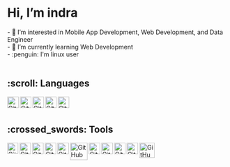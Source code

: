 <h1>Hi, I’m indra </h1>
- 👀 I’m interested in Mobile App Development, Web Development, and Data Engineer </br>
- 🌱 I’m currently learning Web Development </br>
- :penguin: I'm linux user </br></br>

<h2>:scroll: Languages</h2>
<img alt="GitHub" src="https://cdn4.iconfinder.com/data/icons/logos-and-brands/512/267_Python_logo-128.png" title="Python" style="max-width: 100%;" width="26px" align="left">
<img alt="GitHub" src="https://cdn4.iconfinder.com/data/icons/logos-and-brands/512/181_Java_logo_logos-128.png" title="Java" style="max-width: 100%;" width="26px" align="left">
<img alt="GitHub" src="https://cdn.freebiesupply.com/logos/large/2x/kotlin-1-logo-png-transparent.png" title="Kotlin" style="max-width: 100%;" width="26px" align="left">
<img alt="GitHub" src="https://cdn4.iconfinder.com/data/icons/logos-3/568/php-logo-128.png" title="PHP" style="max-width: 100%;" width="26px" align="left">
<img alt="GitHub" src="https://cdn0.iconfinder.com/data/icons/flat-design-database-set-3/24/sql-128.png" title="SQL" style="max-width: 100%;" width="26px" align="left">


</br>
</br>

<h2>:crossed_swords: Tools</h2>
<img alt="GitHub" src="https://www.debian.org/logos/openlogo-nd-100.jpg" title="Debian" style="max-width: 100%;" width="25px" align="left">
<img alt="GitHub" src="https://cdn.freebiesupply.com/logos/large/2x/visual-studio-code-logo-png-transparent.png" title="VsCode" style="max-width: 100%;" width="26px" align="left">
<img alt="GitHub" src="https://cdn4.iconfinder.com/data/icons/small-n-flat/24/terminal-128.png" title="Terminal" style="max-width: 100%;" width="26px" align="left">
<img alt="GitHub" src="https://developer.android.com/studio/images/studio-icon.svg" title="Android_studio" style="max-width: 100%;" width="26px" align="left">
<img alt="GitHub" src="https://cdn1.iconfinder.com/data/icons/it-terms/512/hadoop-128.png" title="Hadoop" style="max-width: 100%;" width="26px" align="left">
<img alt="GitHub" src="https://miro.medium.com/max/1400/0*bqHf2WCDUlm7_hU3.png" title="Pyspark" style="max-width: 100%;" width="40px" align="left">
<img alt="GitHub" src="https://miro.medium.com/max/700/1*u75yVU5Pgi0OhX7RZ0kYQA.png" title="Airflow" style="max-width: 100%;" width="26px" align="left">
<img alt="GitHub" src="https://dbeaver.com/img/dbeaver-head.png" title="dBeaver" style="max-width: 100%;" width="26px" align="left">
<img alt="GitHub" src="https://git-scm.com/images/logos/downloads/Git-Icon-1788C.png" title="git" style="max-width: 100%;" width="26px" align="left">
<img alt="GitHub" src="https://cdn-icons-png.flaticon.com/512/25/25231.png" title="github" style="max-width: 100%;" width="26px" align="left">
<img alt="GitHub" src="https://getbootstrap.com/docs/5.0/assets/brand/bootstrap-logo.svg" title="Bootstrap" style="max-width: 100%;" width="35px" align="left">



<!---
indraryadi/indraryadi is a ✨ special ✨ repository because its `README.md` (this file) appears on your GitHub profile.
You can click the Preview link to take a look at your changes.
--->
